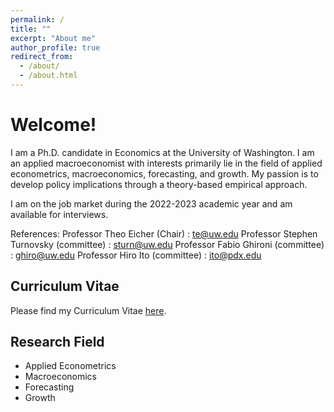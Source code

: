 ```yaml
---
permalink: /
title: ""
excerpt: "About me"
author_profile: true
redirect_from: 
  - /about/
  - /about.html
---
```


Welcome! 
======
I am a Ph.D. candidate in Economics at the University of Washington.
I am an applied macroeconomist with interests primarily lie in the field of applied econometrics, macroeconomics, forecasting, and growth. My passion is to develop policy implications through a theory-based empirical approach. 

I am on the job market during the 2022-2023 academic year and am available for interviews. 

References:
Professor Theo Eicher (Chair) : te@uw.edu
Professor Stephen Turnovsky (committee) : sturn@uw.edu
Professor Fabio Ghironi (committee) : ghiro@uw.edu
Professor Hiro Ito (committee) : ito@pdx.edu




Curriculum Vitae
------
Please find my Curriculum Vitae [here](https://Reina-Kawai.github.io/files/econ_reina_cv.pdf).


Research Field
------
* Applied Econometrics
* Macroeconomics
* Forecasting
* Growth
  

